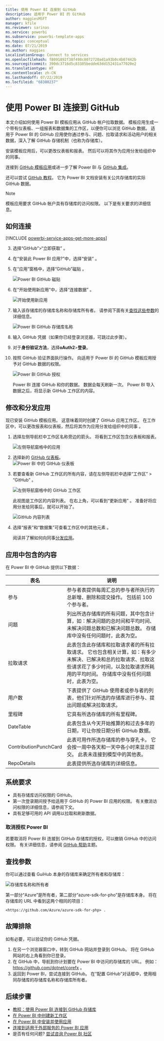 ```yaml
---
title: 使用 Power BI 连接到 GitHub
description: 适用于 Power BI 的 GitHub
author: maggiesMSFT
manager: kfile
ms.reviewer: sarinas
ms.service: powerbi
ms.subservice: powerbi-template-apps
ms.topic: conceptual
ms.date: 07/21/2019
ms.author: maggies
LocalizationGroup: Connect to services
ms.openlocfilehash: f8091892f38f498c8072720ad1a93b0c4b07442b
ms.sourcegitcommit: 390dc3716d5c83385bedde63dd152431a77020e2
ms.translationtype: HT
ms.contentlocale: zh-CN
ms.lasthandoff: 07/22/2019
ms.locfileid: "68380237"
---
```

# <a name="connect-to-github-with-power-bi"></a>使用 Power BI 连接到 GitHub
本文介绍如何使用 Power BI 模板应用从 GitHub 帐户拉取数据。 模板应用生成一个带有仪表板、一组报表和数据集的工作区，以便你可以浏览 GitHub 数据。 适用于 Power BI 的 GitHub 应用使你通过参与、问题、拉取请求和活动用户的相关数据，深入了解 GitHub 存储机制（也称为存储库）。

安装模板应用后，可以更改仪表板和报表。 然后可以将其作为应用分发给组织中的同事。

连接到 [GitHub 模板应用](https://app.powerbi.com/groups/me/getapps/services/pbi-contentpacks.pbiapps-github)或进一步了解 Power BI 与 [GitHub 集成](https://powerbi.microsoft.com/integrations/github)。

还可以尝试 [GitHub 教程](service-tutorial-connect-to-github.md)。 它为 Power BI 文档安装有关公共存储库的实际 GitHub 数据。

>[!NOTE]
>模板应用要求 GitHub 帐户具有存储库的访问权限。 以下是有关要求的详细信息。

## <a name="how-to-connect"></a>如何连接
[!INCLUDE [powerbi-service-apps-get-more-apps](./includes/powerbi-service-apps-get-more-apps.md)]
   
3. 选择“GitHub”\>“立即获取”   。
4. 在“安装此 Power BI 应用?”中，选择“安装”   。
4. 在“应用”窗格中，选择“GitHub”磁贴   。

    ![Power BI GitHub 磁贴](media/service-connect-to-github/power-bi-github-tile.png)

6. 在“开始使用新应用”中，选择“连接数据”   。

    ![开始使用新应用](media/service-tutorial-connect-to-github/power-bi-github-app-tutorial-connect-data.png)

5. 输入该存储库的存储库名称和存储库所有者。 请参阅下面有关[查找这些参数](#FindingParams)的详细信息。
   
    ![Power BI GitHub 存储库名称](media/service-tutorial-connect-to-github/power-bi-github-app-tutorial-connect.png)

5. 输入 GitHub 凭据（如果你已经登录浏览器，可跳过此步骤）。 
6. 对于**身份验证方法**，选择**oAuth2**\>**登录**。 
7. 按照 GitHub 验证界面执行操作。 向适用于 Power BI 的 GitHub 模板应用授予对 GitHub 数据的权限。
   
   ![Power BI GitHub 授权](media/service-connect-to-github/github_authorize.png)
   
    Power BI 连接 GitHub 和你的数据。  数据会每天刷新一次。 Power BI 导入数据之后，将显示新 GitHub 工作区的内容。

## <a name="modify-and-distribute-your-app"></a>修改和分发应用

现已安装 GitHub 模板应用。 这意味着同时创建了 GitHub 应用工作区。 在工作区中，可以更改报表和仪表板，然后将其作为应用分发给组织中的同事  。 

1. 选择左侧导航栏中工作区名称旁边的箭头。 将看到工作区包含仪表板和报表。

    ![左侧导航窗格中的应用](media/service-tutorial-connect-to-github/power-bi-github-app-tutorial-left-nav-expanded.png)

8. 选择新的 [GitHub 仪表板](https://powerbi.microsoft.com/integrations/github)。    
    ![Power BI 中的 GitHub 仪表板](media/service-tutorial-connect-to-github/power-bi-github-app-tutorial-new-dashboard.png)

3. 若要查看新 GitHub 工作区的所有内容，请在左侧导航栏中选择“工作区” > “GitHub”   。
 
   ![左侧导航窗格中的 GitHub 工作区](media/service-connect-to-github/power-bi-github-left-nav.png)

    此视图是工作区的内容列表。 在右上角，可以看到“更新应用”  。 准备好将应用分发给同事后，就可以开始了。 

    ![GitHub 内容列表](media/service-connect-to-github/power-bi-github-content-list.png)

2. 选择“报表”和“数据集”可查看工作区中的其他元素   。

    阅读并了解如何向同事[分发应用](service-create-distribute-apps.md)。

## <a name="whats-included-in-the-app"></a>应用中包含的内容
在 Power BI 中 GitHub 提供以下数据：     

| 表名 | 说明 |
| --- | --- |
| 参与 |参与者表提供每周汇总的参与者所执行的总新增、删除和提交操作。 包括前 100 个参与者。 |
| 问题 |列出所选存储库的所有问题，其中包含计算，如：解决问题的总时间和平均时间、未解决问题总数和已解决问题总数。 存储库中没有任何问题时，此表为空。 |
| 拉取请求 |此表包含此存储库和拉取请求者的所有拉取请求。 它也包含相关计算，如：有多少未解决、已解决和总的拉取请求、拉取这些请求花了多少时间，以及拉取请求所耗用的平均时间。 存储库中没有任何问题时，此表为空。 |
| 用户数 |下表提供了 GitHub 使用者或参与者的列表，他们针对所选的存储库进行参与、提出问题或解决拉取请求。 |
| 里程碑 |它具有所选存储库的所有里程碑。 |
| DateTable |此表包含从今天开始推算的和过去多年的日期，可让你按日期分析 GitHub 数据。 |
| ContributionPunchCard |此表可用作所选存储库的参与穿孔卡。 它会按一周中各天和一天中各小时来显示提交。 此表未连接到模型中的其他表。 |
| RepoDetails |此表提供所选存储库的详细信息。 |

## <a name="system-requirements"></a>系统要求
* 具有存储库访问权限的 GitHub。  
* 第一次登录期间授予给适用于 GitHub 的 Power BI 应用的权限。 有关撤消访问权限的详细信息，请参阅下文。  
* 具有足够可用的 API 调用以拉取和刷新数据。  

### <a name="de-authorize-power-bi"></a>取消授权 Power BI
若要取消将 Power BI 连接到 GitHub 存储库的授权，可以撤销 GitHub 中的访问权限。 有关详细信息，请参阅 [GitHub 帮助](https://help.github.com/articles/keeping-your-ssh-keys-and-application-access-tokens-safe/#reviewing-your-authorized-applications-oauth)主题。

<a name="FindingParams"></a>
## <a name="finding-parameters"></a>查找参数
你可以通过查看 GuiHub 本身的存储库来确定所有者和存储库：

![存储库名称和所有者](media/service-connect-to-github/github_ownerrepo.png)

第一部分“Azure”是所有者，第二部分“azure-sdk-for-pho”是存储库本身。  将在存储库的 URL 中看到这两个相同的项目：

    <https://github.com/Azure/azure-sdk-for-php> .

## <a name="troubleshooting"></a>故障排除
如有必要，可以验证你的 GitHub 凭据。  

1. 在另一个浏览器窗口中，转到 GitHub 网站并登录到 GitHub。 将在 GitHub 网站的右上角看到你已登录。    
2. 在 GitHub 中，导航到你计划要在 Power BI 中访问的存储库的 URL。 例如： https://github.com/dotnet/corefx 。  
3. 返回到 Power BI，尝试连接到 GitHub。 在“配置 GitHub”对话框中，使用相同存储库的存储库名称和存储库所有者。  

## <a name="next-steps"></a>后续步骤

* [教程：使用 Power BI 连接到 GitHub 存储库](service-tutorial-connect-to-github.md)
* [在 Power BI 中创建新工作区](service-create-the-new-workspaces.md)
* [在 Power BI 中安装并使用应用](consumer/end-user-apps.md)
* [连接到适用于外部服务的 Power BI 应用](service-connect-to-services.md)
* 是否有任何问题? [尝试咨询 Power BI 社区](http://community.powerbi.com/)

